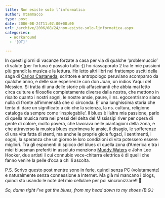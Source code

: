 ```yaml
---
title: Non esiste solo l’informatica
author: mtammacco
type: post
date: 2006-08-24T11:07:00+00:00
url: /archive/2006/08/24/non-esiste-solo-linformatica.aspx
categories:
  - Workaround
  - '[OT]'

---
```

In questi giorni di vacanze forzate a casa per via di qualche &#8216;problemuccio&#8217; di salute (per fortuna é passato tutto :)) ho riassaporato 2 tra le mie passioni più grandi: la musica e la lettura. Ho letto altri libri nel frattempo usciti della saga di [Carlos Castaneda][1], scrittore e antropologo peruviano scomparso da qualche anno, e delle sue esperienze con don Juan, un indios Yaqui del Messico. Si tratta di una delle storie più affascinanti che abbia mai letto circa culture e filosofie completamente diverse dalla nostra, che mettono in risalto quanto i nostri sogni, le nostre ansie, paure, il ns. egocentrismo siano nulla di fronte all&#8217;immensità che ci circonda. E&#8217; una lunghissima storia che tenta di dare un significato a ciò che la scienza, la ns. cultura, religione cataloga da sempre come &#8216;inspiegabile&#8217;. Il blues è l&#8217;altra mia passione, parlo di quella musica nata nei pressi del delta del Mississipi river per opera di gente di colore, molto povera, che lavorava nelle piantagioni della zona, e che attraverso la musica blues esprimeva le ansie, il disagio, le sofferenze di una vita fatta di stenti, ma anche le proprie gioie fugaci, i sentimenti, i sogni, la speranza che un giorno le loro condizioni di vita potessero essere migliori. Tra gli esponenti di spicco del blues di quella zona d&#8217;America e tra i miei bluesman preferiti in assoluto menziono [Muddy Waters][2] e John Lee Hooker, due artisti il cui connubio voce-chitarra elettrica è di quelli che fanno venire la pelle d&#8217;oca a chi li ascolta.

P.S. Scrivo questo post mentre sono in ferie, quindi senza PC (volutamente) e naturalmente senza connessione a lnternet. Ma già mi mancano i blogs, quindi sto usando le note del mio cellulare per poi sincronizzare!! 🙂

_So, damn right i&#8217;ve got the blues, from my head down to my shoes (B.G.)_

 [1]: http://www.carloscastaneda.it/
 [2]: http://www.muddywaters.com/